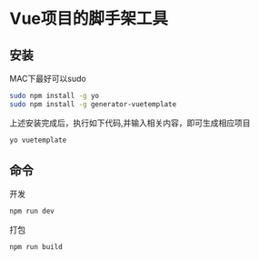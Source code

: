 # Vue项目的脚手架工具

## 安装 

MAC下最好可以sudo
```bash
sudo npm install -g yo
sudo npm install -g generator-vuetemplate
```
上述安装完成后，执行如下代码,并输入相关内容，即可生成相应项目
```bash
yo vuetemplate
```

## 命令

开发
```bash
npm run dev
```

打包
```bash
npm run build
```
